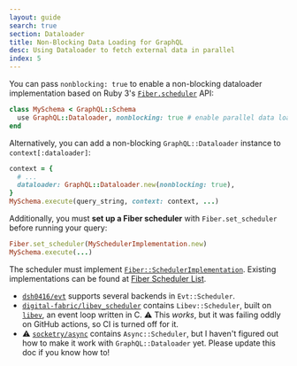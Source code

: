 ```yaml
---
layout: guide
search: true
section: Dataloader
title: Non-Blocking Data Loading for GraphQL
desc: Using Dataloader to fetch external data in parallel
index: 5
---
```


You can pass `nonblocking: true` to enable a non-blocking dataloader implementation based on Ruby 3's [`Fiber.scheduler`](https://ruby-doc.org/core-3.0.2/Fiber.html#class-Fiber-label-Non-blocking+Fibers) API:

```ruby
class MySchema < GraphQL::Schema
  use GraphQL::Dataloader, nonblocking: true # enable parallel data loading
end
```

Alternatively, you can add a non-blocking `GraphQL::Dataloader` instance to `context[:dataloader]`:

```ruby
context = {
  # ...
  dataloader: GraphQL::Dataloader.new(nonblocking: true),
}
MySchema.execute(query_string, context: context, ...)
```


Additionally, you must __set up a Fiber scheduler__ with `Fiber.set_scheduler` before running your query:

```ruby
Fiber.set_scheduler(MySchedulerImplementation.new)
MySchema.execute(...)
```

The scheduler must implement [`Fiber::SchedulerImplementation`](https://ruby-doc.org/core-3.0.2/Fiber/SchedulerInterface.html). Existing implementations can be found at [Fiber Scheduler List](https://github.com/bruno-/fiber_scheduler_list).

- [`dsh0416/evt`](https://github.com/dsh0416/evt) supports several backends in `Evt::Scheduler`.
-  [`digital-fabric/libev_scheduler`](https://github.com/digital-fabric/libev_scheduler) contains `Libev::Scheduler`, built on [`libev`](http://pod.tst.eu/http://cvs.schmorp.de/libev/ev.pod), an event loop written in C. ⚠️ This _works_, but it was failing oddly on GitHub actions, so CI is turned off for it.
- ⚠️ [`socketry/async`](https://github.com/socketry/async) contains `Async::Scheduler`, but I haven't figured out how to make it work with `GraphQL::Dataloader` yet. Please update this doc if you know how to!
